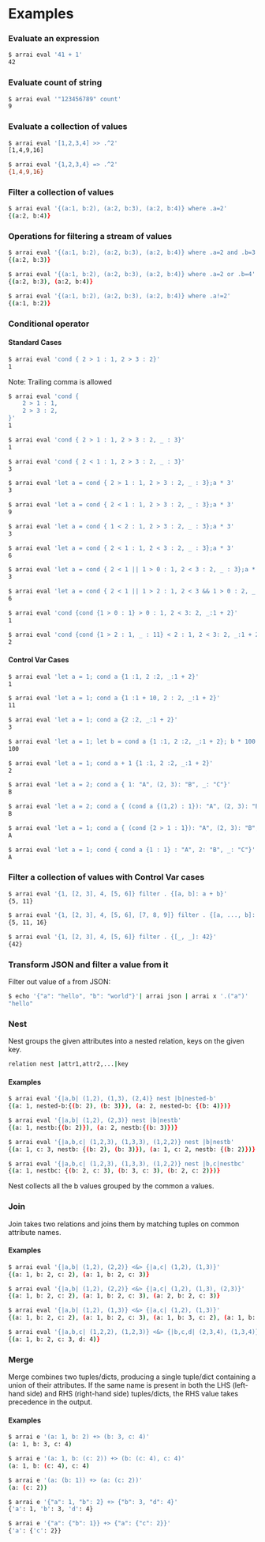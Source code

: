 # Examples

### Evaluate an expression

```bash
$ arrai eval '41 + 1'
42
```

### Evaluate count of string

```bash
$ arrai eval '"123456789" count'
9
```

### Evaluate a collection of values

```bash
$ arrai eval '[1,2,3,4] >> .^2'
[1,4,9,16]
```

```bash
$ arrai eval '{1,2,3,4} => .^2'
{1,4,9,16}
```

### Filter a collection of values

```bash
$ arrai eval '{(a:1, b:2), (a:2, b:3), (a:2, b:4)} where .a=2'
{(a:2, b:4)}
```

### Operations for filtering a stream of values

```bash
$ arrai eval '{(a:1, b:2), (a:2, b:3), (a:2, b:4)} where .a=2 and .b=3'
{(a:2, b:3)}
```

```bash
$ arrai eval '{(a:1, b:2), (a:2, b:3), (a:2, b:4)} where .a=2 or .b=4'
{(a:2, b:3), (a:2, b:4)}
```

```bash
$ arrai eval '{(a:1, b:2), (a:2, b:3), (a:2, b:4)} where .a!=2'
{(a:1, b:2)}
```

### Conditional operator

#### Standard Cases

```bash
$ arrai eval 'cond { 2 > 1 : 1, 2 > 3 : 2}'
1
```
Note: Trailing comma is allowed
```bash
$ arrai eval 'cond {
    2 > 1 : 1,
    2 > 3 : 2,
}'
1
```

```bash
$ arrai eval 'cond { 2 > 1 : 1, 2 > 3 : 2, _ : 3}'
1
```

```bash
$ arrai eval 'cond { 2 < 1 : 1, 2 > 3 : 2, _ : 3}'
3
```

```bash
$ arrai eval 'let a = cond { 2 > 1 : 1, 2 > 3 : 2, _ : 3};a * 3'
3
```

```bash
$ arrai eval 'let a = cond { 2 < 1 : 1, 2 > 3 : 2, _ : 3};a * 3'
9
```

```bash
$ arrai eval 'let a = cond { 1 < 2 : 1, 2 > 3 : 2, _ : 3};a * 3'
3
```

```bash
$ arrai eval 'let a = cond { 2 < 1 : 1, 2 < 3 : 2, _ : 3};a * 3'
6
```

```bash
$ arrai eval 'let a = cond { 2 < 1 || 1 > 0 : 1, 2 < 3 : 2, _ : 3};a * 3'
3
```

```bash
$ arrai eval 'let a = cond { 2 < 1 || 1 > 2 : 1, 2 < 3 && 1 > 0 : 2, _ : 3};a * 3'
6
```

```bash
$ arrai eval 'cond {cond {1 > 0 : 1} > 0 : 1, 2 < 3: 2, _:1 + 2}'
1
```

```bash
$ arrai eval 'cond {cond {1 > 2 : 1, _ : 11} < 2 : 1, 2 < 3: 2, _:1 + 2}'
2
```

#### Control Var Cases
```bash
$ arrai eval 'let a = 1; cond a {1 :1, 2 :2, _:1 + 2}'
1
```

```bash
$ arrai eval 'let a = 1; cond a {1 :1 + 10, 2 : 2, _:1 + 2}'
11
```

```bash
$ arrai eval 'let a = 1; cond a {2 :2, _:1 + 2}'
3
```

```bash
$ arrai eval 'let a = 1; let b = cond a {1 :1, 2 :2, _:1 + 2}; b * 100'
100
```

```bash
$ arrai eval 'let a = 1; cond a + 1 {1 :1, 2 :2, _:1 + 2}'
2
```

```bash
$ arrai eval 'let a = 2; cond a { 1: "A", (2, 3): "B", _: "C"}'
B
```

```bash
$ arrai eval 'let a = 2; cond a { (cond a {(1,2) : 1}): "A", (2, 3): "B", _: "C"}'
B
```

```bash
$ arrai eval 'let a = 1; cond a { (cond {2 > 1 : 1}): "A", (2, 3): "B", _: "C"}'
A
```

```bash
$ arrai eval 'let a = 1; cond { cond a {1 : 1} : "A", 2: "B", _: "C"}'
A
```

<!-- TODO: Uncomment once this works again.
### Apply a transform to inbound data

```bash
$ echo {0..10} | arrai transform '2^.'
```

Use `ax` as shorthand for `arrai transform`:

```bash
$ ln -s arrai "$GOPATH/bin/ax"
$ echo {0..10} | ax '2^.'
```
-->

### Filter a collection of values with Control Var cases

```bash
$ arrai eval '{1, [2, 3], 4, [5, 6]} filter . {[a, b]: a + b}'
{5, 11}
```

```bash
$ arrai eval '{1, [2, 3], 4, [5, 6], [7, 8, 9]} filter . {[a, ..., b]: a + b}'
{5, 11, 16}
```

```bash
$ arrai eval '{1, [2, 3], 4, [5, 6]} filter . {[_, _]: 42}'
{42}
```


### Transform JSON and filter a value from it

Filter out value of `a` from JSON:

```bash
$ echo '{"a": "hello", "b": "world"}'| arrai json | arrai x '.("a")'
"hello"
```

### Nest

Nest groups the given attributes into a nested relation, keys on the given key. 

```bash
relation nest |attr1,attr2,...|key
```

#### Examples

```bash
$ arrai eval '{|a,b| (1,2), (1,3), (2,4)} nest |b|nested-b'
{(a: 1, nested-b:{(b: 2), (b: 3)}), (a: 2, nested-b: {(b: 4)})}
```

```bash
$ arrai eval '{|a,b| (1,2), (2,3)} nest |b|nestb'
{(a: 1, nestb:{(b: 2)}), (a: 2, nestb:{(b: 3)})}
```

```bash
$ arrai eval '{|a,b,c| (1,2,3), (1,3,3), (1,2,2)} nest |b|nestb'
{(a: 1, c: 3, nestb: {(b: 2), (b: 3)}), (a: 1, c: 2, nestb: {(b: 2)})}
```

```bash
$ arrai eval '{|a,b,c| (1,2,3), (1,3,3), (1,2,2)} nest |b,c|nestbc'
{(a: 1, nestbc: {(b: 2, c: 3), (b: 3, c: 3), (b: 2, c: 2)})}
```

Nest collects all the b values grouped by the common a values.

### Join

Join takes two relations and joins them by matching tuples on common attribute names.

#### Examples

```bash
$ arrai eval '{|a,b| (1,2), (2,2)} <&> {|a,c| (1,2), (1,3)}'
{(a: 1, b: 2, c: 2), (a: 1, b: 2, c: 3)}
```

```bash
$ arrai eval '{|a,b| (1,2), (2,2)} <&> {|a,c| (1,2), (1,3), (2,3)}'
{(a: 1, b: 2, c: 2), (a: 1, b: 2, c: 3), (a: 2, b: 2, c: 3)}
```

```bash
$ arrai eval '{|a,b| (1,2), (1,3)} <&> {|a,c| (1,2), (1,3)}'
{(a: 1, b: 2, c: 2), (a: 1, b: 2, c: 3), (a: 1, b: 3, c: 2), (a: 1, b: 3, c: 3)}
```

```bash
$ arrai eval '{|a,b,c| (1,2,2), (1,2,3)} <&> {|b,c,d| (2,3,4), (1,3,4)}'
{(a: 1, b: 2, c: 3, d: 4)}
```

### Merge

Merge combines two tuples/dicts, producing a single tuple/dict containing a union of their attributes. If the same name is present in both the LHS (left-hand side) and RHS (right-hand side) tuples/dicts, the RHS value takes precedence in the output.

#### Examples

```bash
$ arrai e '(a: 1, b: 2) +> (b: 3, c: 4)'
(a: 1, b: 3, c: 4)
```

```bash
$ arrai e '(a: 1, b: (c: 2)) +> (b: (c: 4), c: 4)'
(a: 1, b: (c: 4), c: 4)
```

```bash
$ arrai e '(a: (b: 1)) +> (a: (c: 2))'
(a: (c: 2))
```

```bash
$ arrai e '{"a": 1, "b": 2} +> {"b": 3, "d": 4}'
{'a': 1, 'b': 3, 'd': 4}
```

```bash
$ arrai e '{"a": {"b": 1}} +> {"a": {"c": 2}}'
{'a': {'c': 2}}
```
